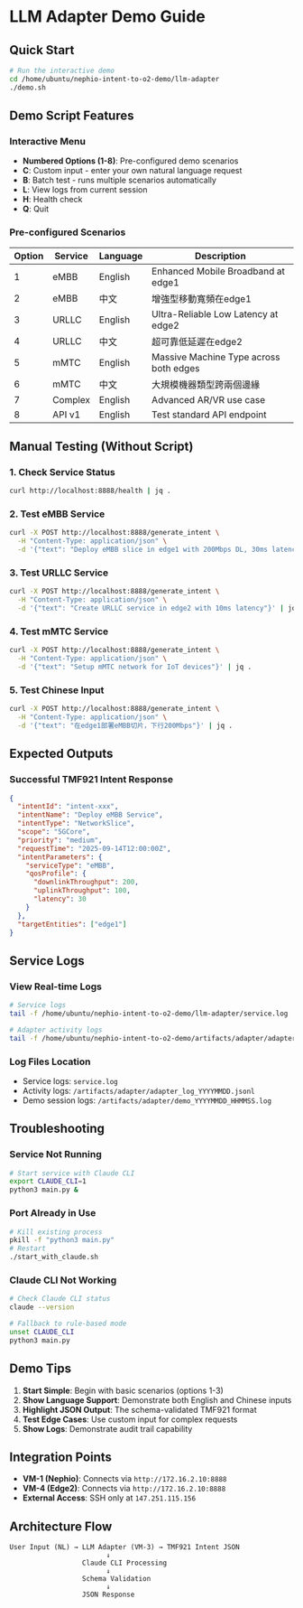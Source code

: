 # LLM Adapter Demo Guide

## Quick Start

```bash
# Run the interactive demo
cd /home/ubuntu/nephio-intent-to-o2-demo/llm-adapter
./demo.sh
```

## Demo Script Features

### Interactive Menu
- **Numbered Options (1-8)**: Pre-configured demo scenarios
- **C**: Custom input - enter your own natural language request
- **B**: Batch test - runs multiple scenarios automatically
- **L**: View logs from current session
- **H**: Health check
- **Q**: Quit

### Pre-configured Scenarios

| Option | Service | Language | Description |
|--------|---------|----------|-------------|
| 1 | eMBB | English | Enhanced Mobile Broadband at edge1 |
| 2 | eMBB | 中文 | 增強型移動寬頻在edge1 |
| 3 | URLLC | English | Ultra-Reliable Low Latency at edge2 |
| 4 | URLLC | 中文 | 超可靠低延遲在edge2 |
| 5 | mMTC | English | Massive Machine Type across both edges |
| 6 | mMTC | 中文 | 大規模機器類型跨兩個邊緣 |
| 7 | Complex | English | Advanced AR/VR use case |
| 8 | API v1 | English | Test standard API endpoint |

## Manual Testing (Without Script)

### 1. Check Service Status
```bash
curl http://localhost:8888/health | jq .
```

### 2. Test eMBB Service
```bash
curl -X POST http://localhost:8888/generate_intent \
  -H "Content-Type: application/json" \
  -d '{"text": "Deploy eMBB slice in edge1 with 200Mbps DL, 30ms latency"}' | jq .
```

### 3. Test URLLC Service
```bash
curl -X POST http://localhost:8888/generate_intent \
  -H "Content-Type: application/json" \
  -d '{"text": "Create URLLC service in edge2 with 10ms latency"}' | jq .
```

### 4. Test mMTC Service
```bash
curl -X POST http://localhost:8888/generate_intent \
  -H "Content-Type: application/json" \
  -d '{"text": "Setup mMTC network for IoT devices"}' | jq .
```

### 5. Test Chinese Input
```bash
curl -X POST http://localhost:8888/generate_intent \
  -H "Content-Type: application/json" \
  -d '{"text": "在edge1部署eMBB切片，下行200Mbps"}' | jq .
```

## Expected Outputs

### Successful TMF921 Intent Response
```json
{
  "intentId": "intent-xxx",
  "intentName": "Deploy eMBB Service",
  "intentType": "NetworkSlice",
  "scope": "5GCore",
  "priority": "medium",
  "requestTime": "2025-09-14T12:00:00Z",
  "intentParameters": {
    "serviceType": "eMBB",
    "qosProfile": {
      "downlinkThroughput": 200,
      "uplinkThroughput": 100,
      "latency": 30
    }
  },
  "targetEntities": ["edge1"]
}
```

## Service Logs

### View Real-time Logs
```bash
# Service logs
tail -f /home/ubuntu/nephio-intent-to-o2-demo/llm-adapter/service.log

# Adapter activity logs
tail -f /home/ubuntu/nephio-intent-to-o2-demo/artifacts/adapter/adapter_log_$(date +%Y%m%d).jsonl
```

### Log Files Location
- Service logs: `service.log`
- Activity logs: `/artifacts/adapter/adapter_log_YYYYMMDD.jsonl`
- Demo session logs: `/artifacts/adapter/demo_YYYYMMDD_HHMMSS.log`

## Troubleshooting

### Service Not Running
```bash
# Start service with Claude CLI
export CLAUDE_CLI=1
python3 main.py &
```

### Port Already in Use
```bash
# Kill existing process
pkill -f "python3 main.py"
# Restart
./start_with_claude.sh
```

### Claude CLI Not Working
```bash
# Check Claude CLI status
claude --version

# Fallback to rule-based mode
unset CLAUDE_CLI
python3 main.py
```

## Demo Tips

1. **Start Simple**: Begin with basic scenarios (options 1-3)
2. **Show Language Support**: Demonstrate both English and Chinese inputs
3. **Highlight JSON Output**: The schema-validated TMF921 format
4. **Test Edge Cases**: Use custom input for complex requests
5. **Show Logs**: Demonstrate audit trail capability

## Integration Points

- **VM-1 (Nephio)**: Connects via `http://172.16.2.10:8888`
- **VM-4 (Edge2)**: Connects via `http://172.16.2.10:8888`
- **External Access**: SSH only at `147.251.115.156`

## Architecture Flow
```
User Input (NL) → LLM Adapter (VM-3) → TMF921 Intent JSON
                        ↓
                  Claude CLI Processing
                        ↓
                  Schema Validation
                        ↓
                  JSON Response
```
